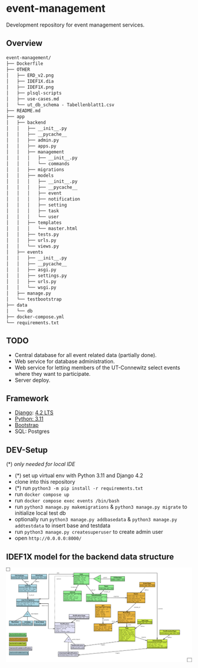 # event-management

Development repository for event management services.

## Overview
```
event-management/
├── Dockerfile
├── OTHER
│   ├── ERD_v2.png
│   ├── IDEF1X.dia
│   ├── IDEF1X.png
│   ├── plsql-scripts
│   ├── use-cases.md
│   └── ut_db_schema - Tabellenblatt1.csv
├── README.md
├── app
│   ├── backend
│   │   ├── __init__.py
│   │   ├── __pycache__
│   │   ├── admin.py
│   │   ├── apps.py
│   │   ├── management
│   │   │   ├── __init__.py
│   │   │   └── commands
│   │   ├── migrations
│   │   ├── models
│   │   │   ├── __init__.py
│   │   │   ├── __pycache__
│   │   │   ├── event
│   │   │   ├── notification
│   │   │   ├── setting
│   │   │   ├── task
│   │   │   └── user
│   │   ├── templates
│   │   │   └── master.html
│   │   ├── tests.py
│   │   ├── urls.py
│   │   └── views.py
│   ├── events
│   │   ├── __init__.py
│   │   ├── __pycache__
│   │   ├── asgi.py
│   │   ├── settings.py
│   │   ├── urls.py
│   │   └── wsgi.py
│   ├── manage.py
│   └── testbootstrap
├── data
│   └── db     
├── docker-compose.yml
└── requirements.txt
```

## TODO

- Central database for all event related data (partially done).
- Web service for database administration.
- Web service for letting members of the UT-Connewitz select events where they want to participate.
- Server deploy.


## Framework

- [Django](https://docs.djangoproject.com): [4.2 LTS](https://www.djangoproject.com/download/)
- [Python: 3.11](https://docs.djangoproject.com/en/4.2/faq/install/#faq-python-version-support)
- [Bootstrap](https://pypi.org/project/django-bootstrap-v5/)
- SQL: Postgres


## DEV-Setup
(*) *only needed for local IDE*

- (*) set up virtual env with Python 3.11 and Django 4.2
- clone into this repository
- (*) run `python3 -m pip install -r requirements.txt`
- run `docker compose up`
- run `docker compose exec events /bin/bash`
- run `python3 manage.py makemigrations` & `python3 manage.py migrate` to initialize local test db
- optionally run `python3 manage.py addbasedata` & `python3 manage.py addtestdata` to insert base and testdata
- run `python3 manage.py createsuperuser` to create admin user
- open `http://0.0.0.0:8000/`

## IDEF1X model for the backend data structure
![IDEF1X](OTHER/IDEF1X.png)
